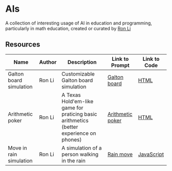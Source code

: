 # AIs

A collection of interesting usage of AI in education and programming, particularly in math education, created or curated by [Ron Li](https://www.linkedin.com/in/rongpengli/)

## Resources

| Name                    | Author | Description                                               | Link to Prompt                          | Link to Code                  |
| ----------------------- | ------ | --------------------------------------------------------- | --------------------------------------- | ----------------------------- |
| Galton board simulation | Ron Li | Customizable Galton board simulation                      | [Galton board](Galton_Prompt.md)        | [HTML](Galton.html)           |
| Arithmetic poker        | Ron Li | A Texas Hold'em-like game for praticing basic arithmetics (better experience on phones) | [Arithmetic poker](Arithmetic_Poker.md) | [HTML](Arithmetic_Poker.html) |
| Move in rain simulation    | Ron Li | A simulation of a person walking in the rain              | [Rain move](Rain_Move.md)               | [JavaScript](Rain_Move.js)        |